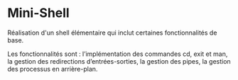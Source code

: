# Mini-Shell
Réalisation d'un shell élémentaire qui inclut certaines fonctionnalités de base.

Les fonctionnalités sont : l’implémentation des commandes cd, exit et man, la gestion des redirections d’entrées-sorties, la gestion des pipes, la gestion des processus en arrière-plan.

